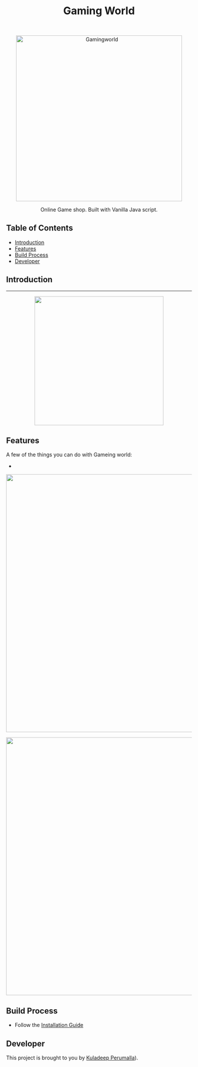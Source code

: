 <h1 align="center"> Gaming World </h1> <br>
<p align="center">
  <a href="https://kuladeepperumalla.github.io/Gaming-world---online-game-shop/">
    <img alt="Gamingworld" title="Gamingworld" src="https://images.unsplash.com/photo-1531390770335-d94a0dacd992?ixlib=rb-4.0.3&ixid=M3wxMjA3fDB8MHxwaG90by1wYWdlfHx8fGVufDB8fHx8fA%3D%3D&auto=format&fit=crop&w=2592&q=80" width="450">
  </a>
</p>

<p align="center">
  Online Game shop. Built with Vanilla Java script.
</p>



## Table of Contents

- [Introduction](#introduction)
- [Features](#features)
- [Build Process](#build-process)
- [Developer](#Developer)





## Introduction



****

<p align="center">
  <img src = "" width=350>
</p>

## Features

A few of the things you can do with Gameing world:

* 

<p align="center">
  <img src = "" width=700>
</p>

<p align="center">
  <img src = "" width=700>
</p>


## Build Process

- Follow the [Installation Guide](https://github.com/kuladeepperumalla) 


## Developer

This project is brought to you by  [Kuladeep Perumalla](https://github.com/kuladeepperumalla)).

